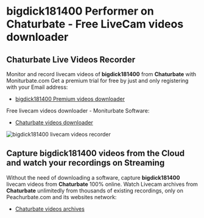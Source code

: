 # bigdick181400 Performer on Chaturbate - Free LiveCam videos downloader

## Chaturbate Live Videos Recorder

Monitor and record livecam videos of **bigdick181400** from **Chaturbate** with Moniturbate.com
Get a premium trial for free by just and only registering with your Email address:
* [bigdick181400 Premium videos downloader](https://moniturbate.com/request-demo-licence-key.html)

Free livecam videos downloader - Moniturbate Software:
* [Chaturbate videos downloader](https://moniturbate.com/moniturbate-download-software.html)

![bigdick181400 livecam videos recorder](https://peachurnet.com/templates/moniturbate-software.png)


## Capture bigdick181400 videos from the Cloud and watch your recordings on Streaming

Without the need of downloading a software, capture **bigdick181400** livecam videos from **Chaturbate** 100% online.
Watch Livecam archives from **Chaturbate** unlimitedly from thousands of existing recordings, only on Peachurbate.com and its websites network:
* [Chaturbate videos archives](https://peachurnet.com/)